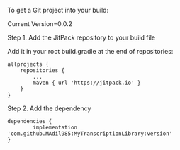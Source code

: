 To get a Git project into your build:

Current Version=0.0.2

Step 1. Add the JitPack repository to your build file

Add it in your root build.gradle at the end of repositories:

	allprojects {
		repositories {
			...
			maven { url 'https://jitpack.io' }
		}
	}
 
 Step 2. Add the dependency

	dependencies {
	        implementation 'com.github.MAdil985:MyTranscriptionLibrary:version'
	}
